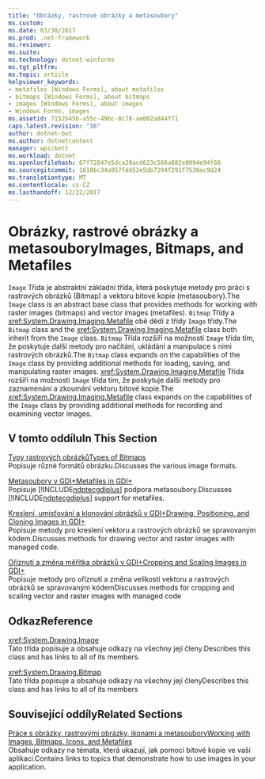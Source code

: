 ```yaml
---
title: "Obrázky, rastrové obrázky a metasoubory"
ms.custom: 
ms.date: 03/30/2017
ms.prod: .net-framework
ms.reviewer: 
ms.suite: 
ms.technology: dotnet-winforms
ms.tgt_pltfrm: 
ms.topic: article
helpviewer_keywords:
- metafiles [Windows Forms], about metafiles
- bitmaps [Windows Forms], about bitmaps
- images [Windows Forms], about images
- Windows Forms, images
ms.assetid: 7152b45b-a55c-49bc-8c78-ae002a844f71
caps.latest.revision: "16"
author: dotnet-bot
ms.author: dotnetcontent
manager: wpickett
ms.workload: dotnet
ms.openlocfilehash: 67f72847e5dca20acd623c566a882e0094e94f68
ms.sourcegitcommit: 16186c34a957fdd52e5db7294f291f7530ac9d24
ms.translationtype: MT
ms.contentlocale: cs-CZ
ms.lasthandoff: 12/22/2017
---
```

# <a name="images-bitmaps-and-metafiles"></a><span data-ttu-id="bbfdc-102">Obrázky, rastrové obrázky a metasoubory</span><span class="sxs-lookup"><span data-stu-id="bbfdc-102">Images, Bitmaps, and Metafiles</span></span>
<span data-ttu-id="bbfdc-103">`Image` Třída je abstraktní základní třída, která poskytuje metody pro práci s rastrových obrázků (Bitmap) a vektoru bitové kopie (metasoubory).</span><span class="sxs-lookup"><span data-stu-id="bbfdc-103">The `Image` class is an abstract base class that provides methods for working with raster images (bitmaps) and vector images (metafiles).</span></span> <span data-ttu-id="bbfdc-104">`Bitmap` Třídy a <xref:System.Drawing.Imaging.Metafile> obě dědí z třídy `Image` třídy.</span><span class="sxs-lookup"><span data-stu-id="bbfdc-104">The `Bitmap` class and the <xref:System.Drawing.Imaging.Metafile> class both inherit from the `Image` class.</span></span> <span data-ttu-id="bbfdc-105">`Bitmap` Třída rozšíří na možnosti `Image` třída tím, že poskytuje další metody pro načítání, ukládání a manipulace s nimi rastrových obrázků.</span><span class="sxs-lookup"><span data-stu-id="bbfdc-105">The `Bitmap` class expands on the capabilities of the `Image` class by providing additional methods for loading, saving, and manipulating raster images.</span></span> <span data-ttu-id="bbfdc-106"><xref:System.Drawing.Imaging.Metafile> Třída rozšíří na možnosti `Image` třída tím, že poskytuje další metody pro zaznamenání a zkoumání vektoru bitové kopie.</span><span class="sxs-lookup"><span data-stu-id="bbfdc-106">The <xref:System.Drawing.Imaging.Metafile> class expands on the capabilities of the `Image` class by providing additional methods for recording and examining vector images.</span></span>  
  
## <a name="in-this-section"></a><span data-ttu-id="bbfdc-107">V tomto oddílu</span><span class="sxs-lookup"><span data-stu-id="bbfdc-107">In This Section</span></span>  
 [<span data-ttu-id="bbfdc-108">Typy rastrových obrázků</span><span class="sxs-lookup"><span data-stu-id="bbfdc-108">Types of Bitmaps</span></span>](../../../../docs/framework/winforms/advanced/types-of-bitmaps.md)  
 <span data-ttu-id="bbfdc-109">Popisuje různé formátů obrázku.</span><span class="sxs-lookup"><span data-stu-id="bbfdc-109">Discusses the various image formats.</span></span>  
  
 [<span data-ttu-id="bbfdc-110">Metasoubory v GDI+</span><span class="sxs-lookup"><span data-stu-id="bbfdc-110">Metafiles in GDI+</span></span>](../../../../docs/framework/winforms/advanced/metafiles-in-gdi.md)  
 <span data-ttu-id="bbfdc-111">Popisuje [!INCLUDE[ndptecgdiplus](../../../../includes/ndptecgdiplus-md.md)] podpora metasoubory.</span><span class="sxs-lookup"><span data-stu-id="bbfdc-111">Discusses [!INCLUDE[ndptecgdiplus](../../../../includes/ndptecgdiplus-md.md)] support for metafiles.</span></span>  
  
 [<span data-ttu-id="bbfdc-112">Kreslení, umisťování a klonování obrázků v GDI+</span><span class="sxs-lookup"><span data-stu-id="bbfdc-112">Drawing, Positioning, and Cloning Images in GDI+</span></span>](../../../../docs/framework/winforms/advanced/drawing-positioning-and-cloning-images-in-gdi.md)  
 <span data-ttu-id="bbfdc-113">Popisuje metody pro kreslení vektoru a rastrových obrázků se spravovaným kódem.</span><span class="sxs-lookup"><span data-stu-id="bbfdc-113">Discusses methods for drawing vector and raster images with managed code.</span></span>  
  
 [<span data-ttu-id="bbfdc-114">Oříznutí a změna měřítka obrázků v GDI+</span><span class="sxs-lookup"><span data-stu-id="bbfdc-114">Cropping and Scaling Images in GDI+</span></span>](../../../../docs/framework/winforms/advanced/cropping-and-scaling-images-in-gdi.md)  
 <span data-ttu-id="bbfdc-115">Popisuje metody pro oříznutí a změna velikosti vektoru a rastrových obrázků se spravovaným kódem</span><span class="sxs-lookup"><span data-stu-id="bbfdc-115">Discusses methods for cropping and scaling vector and raster images with managed code</span></span>  
  
## <a name="reference"></a><span data-ttu-id="bbfdc-116">Odkaz</span><span class="sxs-lookup"><span data-stu-id="bbfdc-116">Reference</span></span>  
 <xref:System.Drawing.Image>  
 <span data-ttu-id="bbfdc-117">Tato třída popisuje a obsahuje odkazy na všechny její členy.</span><span class="sxs-lookup"><span data-stu-id="bbfdc-117">Describes this class and has links to all of its members.</span></span>  
  
 <xref:System.Drawing.Bitmap>  
 <span data-ttu-id="bbfdc-118">Tato třída popisuje a obsahuje odkazy na všechny její členy</span><span class="sxs-lookup"><span data-stu-id="bbfdc-118">Describes this class and has links to all of its members</span></span>  
  
## <a name="related-sections"></a><span data-ttu-id="bbfdc-119">Související oddíly</span><span class="sxs-lookup"><span data-stu-id="bbfdc-119">Related Sections</span></span>  
 [<span data-ttu-id="bbfdc-120">Práce s obrázky, rastrovými obrázky, ikonami a metasoubory</span><span class="sxs-lookup"><span data-stu-id="bbfdc-120">Working with Images, Bitmaps, Icons, and Metafiles</span></span>](../../../../docs/framework/winforms/advanced/working-with-images-bitmaps-icons-and-metafiles.md)  
 <span data-ttu-id="bbfdc-121">Obsahuje odkazy na témata, která ukazují, jak pomocí bitové kopie ve vaší aplikaci.</span><span class="sxs-lookup"><span data-stu-id="bbfdc-121">Contains links to topics that demonstrate how to use images in your application.</span></span>
